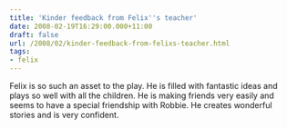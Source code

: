 ```yaml
---
title: 'Kinder feedback from Felix''s teacher'
date: 2008-02-19T16:29:00.000+11:00
draft: false
url: /2008/02/kinder-feedback-from-felixs-teacher.html
tags: 
- felix
---
```


Felix is so such an asset to the play. He is filled with fantastic ideas and plays so well with all the children. He is making friends very easily and seems to have a special friendship with Robbie. He creates wonderful stories and is very confident.